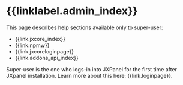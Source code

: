 # {{linklabel.admin_index}}

This page describes help sections available only to super-user:

* {{link.jxcore_index}}
* {{link.npmw}}
* {{link.jxcoreloginpage}}
* {{link.addons_api_index}}


Super-user is the one who logs-in into JXPanel for the first time after JXpanel installation.
Learn more about this here: {{link.loginpage}}.